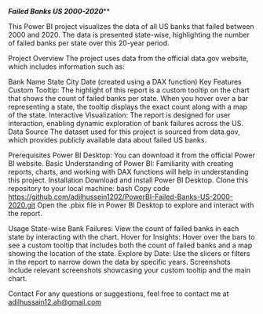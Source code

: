 ***********Failed Banks US 2000-2020*************

This Power BI project visualizes the data of all US banks that failed between 2000 and 2020. The data is presented state-wise, highlighting the number of failed banks per state over this 20-year period.

Project Overview
The project uses data from the official data.gov website, which includes information such as:

Bank Name
State
City
Date (created using a DAX function)
Key Features
Custom Tooltip: The highlight of this report is a custom tooltip on the chart that shows the count of failed banks per state. When you hover over a bar representing a state, the tooltip displays the exact count along with a map of the state.
Interactive Visualization: The report is designed for user interaction, enabling dynamic exploration of bank failures across the US.
Data Source
The dataset used for this project is sourced from data.gov, which provides publicly available data about failed US banks.

Prerequisites
Power BI Desktop: You can download it from the official Power BI website.
Basic Understanding of Power BI: Familiarity with creating reports, charts, and working with DAX functions will help in understanding this project.
Installation
Download and install Power BI Desktop.
Clone this repository to your local machine:
bash
Copy code
https://github.com/adilhussein1202/PowerBI-Failed-Banks-US-2000-2020.git
Open the .pbix file in Power BI Desktop to explore and interact with the report.

Usage
State-wise Bank Failures: View the count of failed banks in each state by interacting with the chart.
Hover for Insights: Hover over the bars to see a custom tooltip that includes both the count of failed banks and a map showing the location of the state.
Explore by Date: Use the slicers or filters in the report to narrow down the data by specific years.
Screenshots
Include relevant screenshots showcasing your custom tooltip and the main chart.


Contact
For any questions or suggestions, feel free to contact me at adilhussain12.ah@gmail.com

